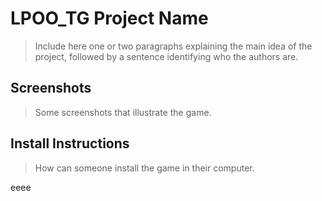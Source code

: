 # LPOO_TG Project Name

> Include here one or two paragraphs explaining the main idea of the project, followed by a sentence identifying who the authors are. 

## Screenshots

> Some screenshots that illustrate the game.

## Install Instructions

> How can someone install the game in their computer.


eeee